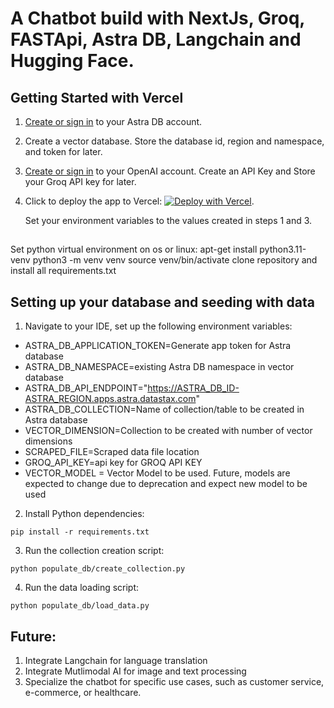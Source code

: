 # A Chatbot build with NextJs, Groq, FASTApi, Astra DB, Langchain and Hugging Face.

## Getting Started with Vercel

1. [Create or sign in](https://astra.datastax.com/register) to your Astra DB account.
2. Create a vector database. Store the database id, region and namespace, and token for later.
3. [Create or sign in](https://groq.com/) to your OpenAI account. Create an API Key and Store your Groq API key for later.
4. Click to deploy the app to Vercel: [![Deploy with Vercel](https://vercel.com/button)](https://vercel.com/new/clone?repository-url=https://github.com/datastax/astra-db-chatbot-starter&env=ASTRA_DB_NAMESPACE,OPENAI_API_KEY,ASTRA_DB_ID,ASTRA_DB_REGION,ASTRA_DB_APPLICATION_TOKEN).
  
   Set your environment variables to the values created in steps 1 and 3.
##
Set python virtual environment on  os or linux:
   apt-get install python3.11-venv
   python3 -m venv venv
   source venv/bin/activate
   clone repository and install all requirements.txt

## Setting up your database and seeding with data
1. Navigate to your IDE, set up the following environment variables:

- ASTRA_DB_APPLICATION_TOKEN=Generate app token for Astra database
- ASTRA_DB_NAMESPACE=existing Astra DB namespace in vector database
- ASTRA_DB_API_ENDPOINT="https://ASTRA_DB_ID-ASTRA_REGION.apps.astra.datastax.com"
- ASTRA_DB_COLLECTION=Name of collection/table to be created in Astra database
- VECTOR_DIMENSION=Collection to be created with number of vector dimensions
- SCRAPED_FILE=Scraped data file location
- GROQ_API_KEY=api key for GROQ API KEY
- VECTOR_MODEL = Vector Model to be used. Future, models are expected to change due to deprecation and expect new model to be used 

2. Install Python dependencies:

```
pip install -r requirements.txt
```

3. Run the collection creation script:
```
python populate_db/create_collection.py
```
4. Run the data loading script:
```
python populate_db/load_data.py
```


## Future:
1. Integrate Langchain for language translation
2. Integrate Mutlimodal AI for image and text processing
3. Specialize the chatbot for specific use cases, such as customer service, e-commerce, or healthcare.


